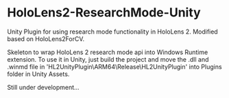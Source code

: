 # HoloLens2-ResearchMode-Unity
Unity Plugin for using research mode functionality in HoloLens 2. Modified based on HoloLens2ForCV.

Skeleton to wrap HoloLens 2 research mode api into Windows Runtime extension. 
To use it in Unity, just build the project and move the .dll and .winmd file in 'HL2UnityPlugin\ARM64\Release\HL2UnityPlugin' into Plugins folder in Unity Assets.

Still under development...

